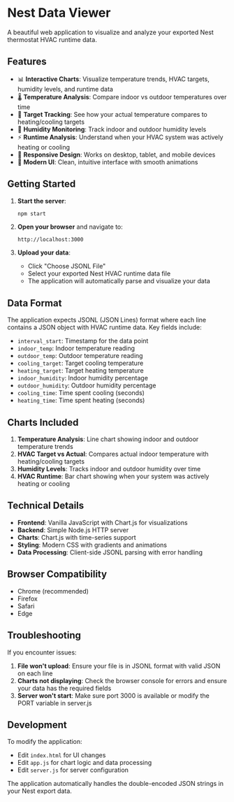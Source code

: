# Nest Data Viewer

A beautiful web application to visualize and analyze your exported Nest thermostat HVAC runtime data.

## Features

- 📊 **Interactive Charts**: Visualize temperature trends, HVAC targets, humidity levels, and runtime data
- 🌡️ **Temperature Analysis**: Compare indoor vs outdoor temperatures over time
- 🎯 **Target Tracking**: See how your actual temperature compares to heating/cooling targets
- 💨 **Humidity Monitoring**: Track indoor and outdoor humidity levels
- ⚡ **Runtime Analysis**: Understand when your HVAC system was actively heating or cooling
- 📱 **Responsive Design**: Works on desktop, tablet, and mobile devices
- 🎨 **Modern UI**: Clean, intuitive interface with smooth animations

## Getting Started

1. **Start the server**:
   ```bash
   npm start
   ```

2. **Open your browser** and navigate to:
   ```
   http://localhost:3000
   ```

3. **Upload your data**:
   - Click "Choose JSONL File" 
   - Select your exported Nest HVAC runtime data file
   - The application will automatically parse and visualize your data

## Data Format

The application expects JSONL (JSON Lines) format where each line contains a JSON object with HVAC runtime data. Key fields include:

- `interval_start`: Timestamp for the data point
- `indoor_temp`: Indoor temperature reading
- `outdoor_temp`: Outdoor temperature reading  
- `cooling_target`: Target cooling temperature
- `heating_target`: Target heating temperature
- `indoor_humidity`: Indoor humidity percentage
- `outdoor_humidity`: Outdoor humidity percentage
- `cooling_time`: Time spent cooling (seconds)
- `heating_time`: Time spent heating (seconds)

## Charts Included

1. **Temperature Analysis**: Line chart showing indoor and outdoor temperature trends
2. **HVAC Target vs Actual**: Compares actual indoor temperature with heating/cooling targets
3. **Humidity Levels**: Tracks indoor and outdoor humidity over time
4. **HVAC Runtime**: Bar chart showing when your system was actively heating or cooling

## Technical Details

- **Frontend**: Vanilla JavaScript with Chart.js for visualizations
- **Backend**: Simple Node.js HTTP server
- **Charts**: Chart.js with time-series support
- **Styling**: Modern CSS with gradients and animations
- **Data Processing**: Client-side JSONL parsing with error handling

## Browser Compatibility

- Chrome (recommended)
- Firefox
- Safari
- Edge

## Troubleshooting

If you encounter issues:

1. **File won't upload**: Ensure your file is in JSONL format with valid JSON on each line
2. **Charts not displaying**: Check the browser console for errors and ensure your data has the required fields
3. **Server won't start**: Make sure port 3000 is available or modify the PORT variable in server.js

## Development

To modify the application:

- Edit `index.html` for UI changes
- Edit `app.js` for chart logic and data processing
- Edit `server.js` for server configuration

The application automatically handles the double-encoded JSON strings in your Nest export data.
